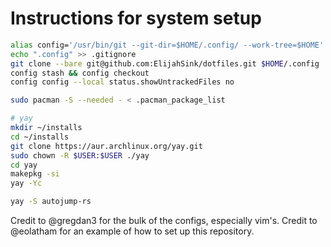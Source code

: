 # Instructions for system setup
```bash
alias config='/usr/bin/git --git-dir=$HOME/.config/ --work-tree=$HOME'
echo ".config" >> .gitignore
git clone --bare git@github.com:ElijahSink/dotfiles.git $HOME/.config
config stash && config checkout
config config --local status.showUntrackedFiles no

sudo pacman -S --needed - < .pacman_package_list

# yay
mkdir ~/installs
cd ~/installs
git clone https://aur.archlinux.org/yay.git
sudo chown -R $USER:$USER ./yay
cd yay
makepkg -si
yay -Yc

yay -S autojump-rs
```
Credit to @gregdan3 for the bulk of the configs, especially vim's. Credit to
@eolatham for an example of how to set up this repository.
